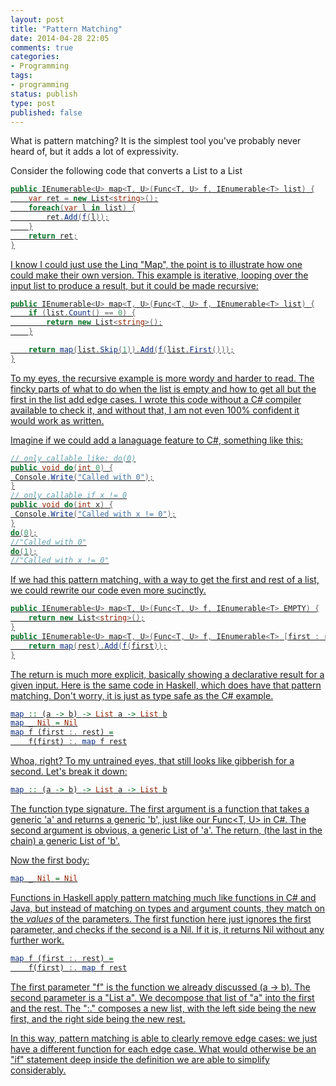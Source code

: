 ```yaml
---
layout: post
title: "Pattern Matching"
date: 2014-04-28 22:05
comments: true
categories: 
- Programming
tags:
- programming
status: publish
type: post
published: false
---
```


What is pattern matching? It is the simplest tool you've probably
never heard of, but it adds a lot of expressivity.

Consider the following code that converts a List<T> to a List<U>

``` csharp
public IEnumerable<U> map<T, U>(Func<T, U> f, IEnumerable<T> list) {
    var ret = new List<string>();
    foreach(var l in list) {
        ret.Add(f(l));
    }
    return ret;
}
```

I know I could just use the Linq "Map", the point is to illustrate how
one could make their own version. This example is iterative, looping over the
input list to produce a result, but it could be made recursive:

``` csharp
public IEnumerable<U> map<T, U>(Func<T, U> f, IEnumerable<T> list) {
    if (list.Count() == 0) {
        return new List<string>();
    }

    return map(list.Skip(1)).Add(f(list.First()));
}
```

To my eyes, the recursive example is more wordy and harder to
read. The fincky parts of what to do when the list is empty and how to
get all but the first in the list add edge cases. I wrote this code
without a C# compiler available to check it, and without that, I am
not even 100% confident it would work as written.

Imagine if we could add a lanaguage feature to C#, something like
this:

``` csharp
// only callable like: do(0)
public void do(int 0) {
 Console.Write("Called with 0");
}
// only callable if x != 0
public void do(int x) {
 Console.Write("Called with x != 0");
}
do(0);
//"Called with 0"
do(1);
//"Called with x != 0"
```

If we had this pattern matching, with a way to get the first and rest
of a list, we could rewrite our code even more sucinctly.

``` csharp
public IEnumerable<U> map<T, U>(Func<T, U> f, IEnumerable<T> EMPTY) {
    return new List<string>();
}
public IEnumerable<U> map<T, U>(Func<T, U> f, IEnumerable<T> [first : rest]) {
    return map(rest).Add(f(first));
}
```

The return is much more explicit, basically showing a declarative
result for a given input. Here is the same code in Haskell, which does
have that pattern matching. Don't worry, it is just as type safe as
the C# example.

``` haskell
map :: (a -> b) -> List a -> List b
map _ Nil = Nil
map f (first :. rest) =
    f(first) :. map f rest
```

Whoa, right? To my untrained eyes, that still looks like gibberish for
a second. Let's break it down:

``` haskell
map :: (a -> b) -> List a -> List b
```

The function type signature. The first argument is a function that
takes a generic 'a' and returns a generic 'b', just like our Func<T,
U> in C#. The second argument is obvious, a generic List of 'a'. The
return, (the last in the chain) a generic List of 'b'.

Now the first body:

``` haskell
map _ Nil = Nil
```

Functions in Haskell apply pattern matching much like functions in C#
and Java, but instead of matching on types and argument counts, they
match on the _values_ of the parameters. The first function here just
ignores the first parameter, and checks if the second is a Nil. If it is,
it returns Nil without any further work. 

``` haskell
map f (first :. rest) =
    f(first) :. map f rest
```

The first parameter "f" is the function we already discussed (a ->
b). The second parameter is a "List a". We decompose that list of "a"
into the first and the rest. The ":." composes a new list, with the
left side being the new first, and the right side being the new rest.

In this way, pattern matching is able to clearly remove edge cases: we
just have a different function for each edge case. What would
otherwise be an "if" statement deep inside the definition we are able
to simplify considerably.



